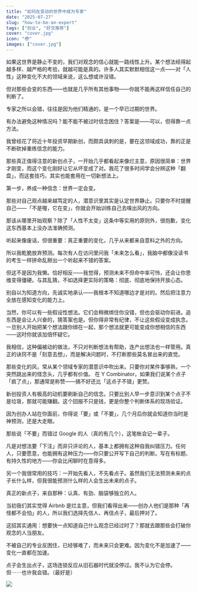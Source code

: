 ```yaml
---
title: "如何在变动的世界中成为专家"
date: "2025-07-27"
slug: "how-to-be-an-expert"
tags: ["创业", "好文推荐"]
cover: "cover.jpg"
icon: "😎"
images: ["cover.jpg"]
---
```

如果这世界是静止不变的，我们对观念的信心就能一路线性上升。某个想法经得起越多样、越严格的考验，就越可能是真的。许多人其实默默相信这一点——对「人性」这种变化不大的领域来说，这么想或许没错。



但对那些会变的东西——也就是几乎所有其他事物——你就不能再这样信任自己的判断了。



专家之所以会错，往往是因为他们精通的，是一个早已过期的世界。



有办法避免这种情况吗？能不能不被过时信念困住？答案是——可以，但得靠一点方法。



我曾经花了将近十年投资早期新创，而颇具讽刺的是，要在这领域成功，靠的正是不断砍掉重练信念的能力。



那些真正值得注意的新创点子，一开始几乎都看起来像烂主意，原因很简单：世界才刚变，而这个变化刚好让它从坏变成了对。我花了很多时间学会分辨这种「翻盘」，而这套技巧，其实也能套用在一切新想法上。



第一步，养成一种信念：世界一定会变。



那些对自己观点越来越笃定的人，潜意识里其实是认定世界静止。只要你不时提醒自己——「不是喔，它在变」，你就会开始训练自己去嗅出风的方向。



那该从哪里开始观察？除了「人性不太变」这条中等实用的原则外，很抱歉，变化这东西基本上没办法准确预测。



听起来像废话，但很重要：真正重要的变化，几乎从来都来自意料之外的方向。



所以我乾脆放弃预测。每次有人在访问里问我「未来怎么看」，我脑中都像没读书的考生一样拼命乱掰出一个听起来不错的答案。



但这不是因为我懒。恰好相反——我觉得，预测未来不但命中率可怜，还会让你思维变得僵硬。与其乱猜，不如选择更实际的策略：彻底、彻底地保持开放心态。



别自以为知道方向，先诚实地承认——我根本不知道哪边才是对的。然后把注意力全放在感知变化的能力上。



当然，你可以有一些假设性想法。它们会稍微绑住你没错，但也会驱动你前进。追东西是会让人兴奋的，猜答案也是。但你得非常有纪律，不让这些假设变成执念。
一旦别人开始把某个想法跟你绑在一起，那个想法就更可能变成你想相信的东西——这时你就该加倍怀疑它。



我相信，这种偏被动的做法，不只对判断想法有帮助，连产出想法也一样管用。真正的诀窍不是「刻意去想」，而是解决问题时，不打断那些莫名冒出来的直觉。



那些变化的风，常从某个领域专家的潜意识中吹出来。只要你对某件事够熟，一个突然跳出来的怪念头，几乎都有价值。
在 Y Combinator，如果我们说某个点子「疯了点」，那通常是称赞——搞不好还比「这点子不错」更赞。



新创投资人有极高的动机要刷新自己的信念。只要比别人早一步意识到某个点子不是垃圾，那就可能赚翻。这个回报不只是钱，更是你整个判断体系的现场验证。



因为创办人站在你面前，你得说「要」或「不要」，几个月后你就会知道你当时是神预测，还是大走眼。



那些说「不要」而错过 Google 的人（真的有几个），这笔帐会记一辈子。



凡是对想法要「下注」而非只评论的人，基本上都拥有这种自我纠错压力。任何人，只要愿意，也能拥有这种压力——你只要公开写下自己的判断。写在有标题、有持久性的地方——你会比闲聊时在意得多。



另一个我很常用的技巧：一开始先看人，不先看点子。虽然我们无法预测未来的点子长什么样，但我很能预测什么样的人会生出未来的点子。



真正的新点子，来自那种：认真、有劲、脑袋够独立的人。



当初我们其实觉得 Airbnb 是烂主意，但我们看得出来——创办人他们是那种「再怪都不会怕」的人，所以我们选择先信人、再信点子，最后押对了。



这招其实通用：想要快一点知道自己什么观念已经过时了？那就去跟那些会打破你观念的人当朋友。



不被自己的专业反困住，已经够难了，而未来只会更难。因为变化不是加速了——变化一直都在加速。



点子会生出点子，这场连锁反应从旧石器时代就没停过。我不认为它会停。
但⋯⋯也许我会错。（最好是）




![](https://prod-files-secure.s3.us-west-2.amazonaws.com/112d0858-5090-4d34-a606-b75eb8d65fd2/46476355-9cf3-4e99-9b7a-3531bc426380/1000202064.png?X-Amz-Algorithm=AWS4-HMAC-SHA256&X-Amz-Content-Sha256=UNSIGNED-PAYLOAD&X-Amz-Credential=ASIAZI2LB466T4SDYFUM%2F20250730%2Fus-west-2%2Fs3%2Faws4_request&X-Amz-Date=20250730T011147Z&X-Amz-Expires=3600&X-Amz-Security-Token=IQoJb3JpZ2luX2VjEIn%2F%2F%2F%2F%2F%2F%2F%2F%2F%2FwEaCXVzLXdlc3QtMiJHMEUCIQCivFV7kRxKfTzW3hmEvQCMwfUoAIRHkmsGokoB6pFPrwIgcMp1x8KOCvahhb75uOCj61CLs1h2U41H%2F13WFoiBqVQqiAQIsv%2F%2F%2F%2F%2F%2F%2F%2F%2F%2FARAAGgw2Mzc0MjMxODM4MDUiDGbWvbxLDWHhE1G0USrcAxiaMX2EkInJZzYe79qpqz%2FuE%2F5pfv6oE2LPc58ap2gXLOmLsjgj2qYj5ZlBwXnIclSNBRboPQIeAPvtgZEoiT%2FQ3FxmlWsSTA4Xziy3kzHLy2GfUN%2FRuouDpp5EEIJZm%2FaD%2FfFVwZEqedveg51ThFruhB%2Ba%2Bvu3KN88eRzMWXPxwtQ0K55RbCjw3SpAHbqKNhbxVyo%2BmeTtBSQu%2BuMOYngclJY5Wdj5q9MpsyifUk%2FoachK36O02YbN6p%2BEHSLc0qvt9ZW4cnL8EZrGDXkU%2FJi7fnaxjNS4TRyd%2Fhh8I6Hd0uQCtUhTRuowp6xHaCDpJSp9l5BT2S4q6kqLZ8eJM8t5lP%2Ft%2BcTDj5eE4fBt%2Fey0Jf5SQeQC%2FePjK%2FozlwqOp2YSO1Juc06RlQfaseqxTCOfHb5oAkFItPL1oK%2BoSUOTCpUfRUxhG8HdsLUCfADBucq5GuBq0bMNnzTP7FAUC7f2CC7xV2Yqn4Ki5h5nPbyptqYMFLaUk6f6BihusTA3bbl%2FvYAXIjPSxOrlP5M84XhhPdFFYbDkyhIBrRWI4zty30JzxACHR2gr1aPXn4d2%2FOQxtTUATS7dqNdz2lBPRpvzpoMt3APTlHCDeC7tmvNd4qRdruokqZzK3oaDMKrcpcQGOqUBOuQlyzdA4bglOBfXbtp0tvgCAPPwz0JeU5%2F%2Bfbe5kHOysm3uyuCzfQr5kYM0FF1JmHb9J%2BjthIzFWbE1vbXEUtcfxEaFUBUq23A2Ct0VKzKAh2te0IWEhKn2TbW6%2BTmFNbzqXy%2FIbtBHRBDs2PQ1YXm%2FoWu5FrKVjF%2BT78AhYUZWkZ9rJhkP0s%2FREAHv%2Fh4bveCHH2l0SNFdpiblw9R3RXmreStY&X-Amz-Signature=5f13eee350f74fc9844e242fb31f710fc6c5a2736d1e063bfddc7054d2fa0377&X-Amz-SignedHeaders=host&x-amz-checksum-mode=ENABLED&x-id=GetObject)

